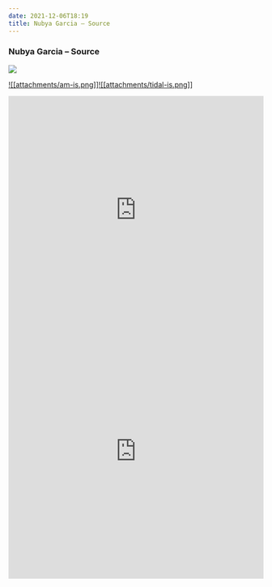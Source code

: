 ```yaml
---
date: 2021-12-06T18:19
title: Nubya Garcia – Source
---
```

### Nubya Garcia – Source
[![](https://img.discogs.com/xBtkTD96AB1qbNWpEFIUJarO0ok=/fit-in/600x529/filters:strip_icc():format(jpeg):mode_rgb():quality(90)/discogs-images/R-15800700-1598032379-6791.jpeg.jpg)][1] 

[1]: https://www.discogs.com/release/15800700
[2]: https://music.apple.com/us/album/1523554803
[3]: https://listen.tidal.com/album/151981854

[![[attachments/am-is.png]]][2][![[attachments/tidal-is.png]]][3]

<iframe allow="autoplay *; encrypted-media *; fullscreen *" frameborder="0" height="450" style="width:100%;max-width:660px;overflow:hidden;background:transparent;" sandbox="allow-forms allow-popups allow-same-origin allow-scripts allow-storage-access-by-user-activation allow-top-navigation-by-user-activation" src="https://embed.music.apple.com/us/album/turn-blue/1523554803"></iframe>
<div style="position: relative; padding-bottom: 100%; height: 0; overflow: hidden; max-width: 100%;"><iframe src="https://embed.tidal.com/albums/151981854?layout=gridify" frameborder= "0" allowfullscreen style="position: absolute; top: 0; left: 0; width: 100%; height: 1px; min-height: 100%; margin: 0 auto;"></iframe></div>